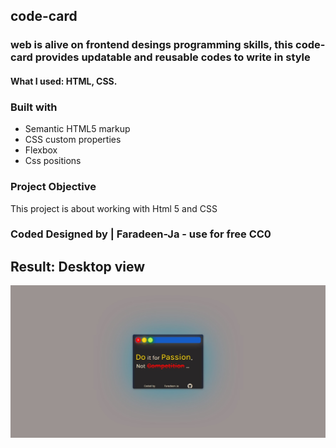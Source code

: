 
## code-card
### web is alive on frontend desings programming skills, this code-card provides updatable and reusable codes to write in style


#### What I used: HTML, CSS.  
### Built with

- Semantic HTML5 markup
- CSS custom properties
- Flexbox
- Css positions


### Project Objective  
This project is about working with Html 5 and CSS 

### Coded Designed by | Faradeen-Ja - use for free CC0


## Result: Desktop view
![Desktop view](https://github.com/faradeen-ja/code-card/blob/4f3199c587344c6ebd8b2dbd72ec68ec23e6f539/code-card.jpeg)
